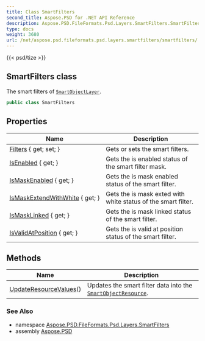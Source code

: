 ```yaml
---
title: Class SmartFilters
second_title: Aspose.PSD for .NET API Reference
description: Aspose.PSD.FileFormats.Psd.Layers.SmartFilters.SmartFilters class. The smart filters of SmartObjectLayer
type: docs
weight: 3680
url: /net/aspose.psd.fileformats.psd.layers.smartfilters/smartfilters/
---
```

{{< psd/tize >}}
## SmartFilters class

The smart filters of [`SmartObjectLayer`](../../aspose.psd.fileformats.psd.layers.smartobjects/smartobjectlayer/).

```csharp
public class SmartFilters
```

## Properties

| Name | Description |
| --- | --- |
| [Filters](../../aspose.psd.fileformats.psd.layers.smartfilters/smartfilters/filters/) { get; set; } | Gets or sets the smart filters. |
| [IsEnabled](../../aspose.psd.fileformats.psd.layers.smartfilters/smartfilters/isenabled/) { get; } | Gets the is enabled status of the smart filter mask. |
| [IsMaskEnabled](../../aspose.psd.fileformats.psd.layers.smartfilters/smartfilters/ismaskenabled/) { get; } | Gets the is mask enabled status of the smart filter. |
| [IsMaskExtendWithWhite](../../aspose.psd.fileformats.psd.layers.smartfilters/smartfilters/ismaskextendwithwhite/) { get; } | Gets the is mask exted with white status of the smart filter. |
| [IsMaskLinked](../../aspose.psd.fileformats.psd.layers.smartfilters/smartfilters/ismasklinked/) { get; } | Gets the is mask linked status of the smart filter. |
| [IsValidAtPosition](../../aspose.psd.fileformats.psd.layers.smartfilters/smartfilters/isvalidatposition/) { get; } | Gets the is valid at position status of the smart filter. |

## Methods

| Name | Description |
| --- | --- |
| [UpdateResourceValues](../../aspose.psd.fileformats.psd.layers.smartfilters/smartfilters/updateresourcevalues/)() | Updates the smart filter data into the [`SmartObjectResource`](../../aspose.psd.fileformats.psd.layers.layerresources/smartobjectresource/). |

### See Also

* namespace [Aspose.PSD.FileFormats.Psd.Layers.SmartFilters](../../aspose.psd.fileformats.psd.layers.smartfilters/)
* assembly [Aspose.PSD](../../)


